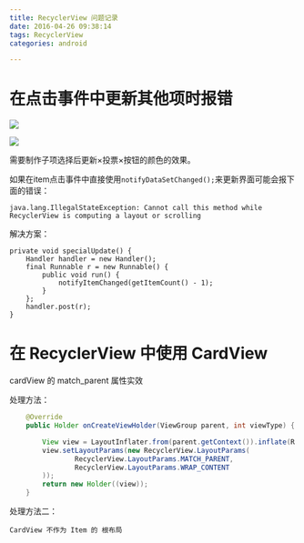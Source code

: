 ```yaml
---
title: RecyclerView 问题记录
date: 2016-04-26 09:38:14
tags: RecyclerView
categories: android

---
```





# 在点击事件中更新其他项时报错

![](http://7xr8nu.com1.z0.glb.clouddn.com/recyclerviewsinglechoice.png)

![](http://7xr8nu.com1.z0.glb.clouddn.com/androidstudio.png)

需要制作子项选择后更新×投票×按钮的颜色的效果。

<!--more-->

如果在item点击事件中直接使用`notifyDataSetChanged();`来更新界面可能会报下面的错误：

	java.lang.IllegalStateException: Cannot call this method while RecyclerView is computing a layout or scrolling

解决方案：

    private void specialUpdate() {
        Handler handler = new Handler();
        final Runnable r = new Runnable() {
            public void run() {
                notifyItemChanged(getItemCount() - 1);
            }
        };
        handler.post(r);
    }

# 在 RecyclerView 中使用 CardView


cardView 的 match_parent 属性实效

处理方法：

```java
    @Override
    public Holder onCreateViewHolder(ViewGroup parent, int viewType) {

        View view = LayoutInflater.from(parent.getContext()).inflate(R.layout.item2, null, true);
        view.setLayoutParams(new RecyclerView.LayoutParams(
                RecyclerView.LayoutParams.MATCH_PARENT,
                RecyclerView.LayoutParams.WRAP_CONTENT
        ));
        return new Holder((view));
    }
```

处理方法二：

```
CardView 不作为 Item 的 根布局
```